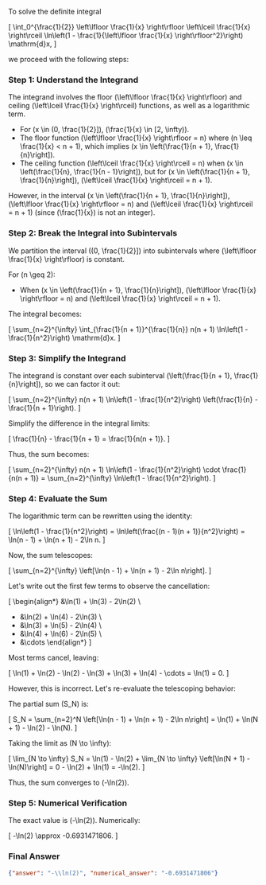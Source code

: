 To solve the definite integral 

\[
\int_0^{\frac{1}{2}} \left\lfloor \frac{1}{x} \right\rfloor \left\lceil \frac{1}{x} \right\rceil \ln\left(1 - \frac{1}{\left\lfloor \frac{1}{x} \right\rfloor^2}\right) \mathrm{d}x,
\]

we proceed with the following steps:

### Step 1: Understand the Integrand
The integrand involves the floor \(\left\lfloor \frac{1}{x} \right\rfloor\) and ceiling \(\left\lceil \frac{1}{x} \right\rceil\) functions, as well as a logarithmic term. 

- For \(x \in (0, \frac{1}{2}]\), \(\frac{1}{x} \in [2, \infty)\).
- The floor function \(\left\lfloor \frac{1}{x} \right\rfloor = n\) where \(n \leq \frac{1}{x} < n + 1\), which implies \(x \in \left(\frac{1}{n + 1}, \frac{1}{n}\right]\).
- The ceiling function \(\left\lceil \frac{1}{x} \right\rceil = n\) when \(x \in \left(\frac{1}{n}, \frac{1}{n - 1}\right]\), but for \(x \in \left(\frac{1}{n + 1}, \frac{1}{n}\right]\), \(\left\lceil \frac{1}{x} \right\rceil = n + 1\).

However, in the interval \(x \in \left(\frac{1}{n + 1}, \frac{1}{n}\right]\), \(\left\lfloor \frac{1}{x} \right\rfloor = n\) and \(\left\lceil \frac{1}{x} \right\rceil = n + 1\) (since \(\frac{1}{x}\) is not an integer).

### Step 2: Break the Integral into Subintervals
We partition the interval \((0, \frac{1}{2}]\) into subintervals where \(\left\lfloor \frac{1}{x} \right\rfloor\) is constant. 

For \(n \geq 2\):
- When \(x \in \left(\frac{1}{n + 1}, \frac{1}{n}\right]\), \(\left\lfloor \frac{1}{x} \right\rfloor = n\) and \(\left\lceil \frac{1}{x} \right\rceil = n + 1\).

The integral becomes:

\[
\sum_{n=2}^{\infty} \int_{\frac{1}{n + 1}}^{\frac{1}{n}} n(n + 1) \ln\left(1 - \frac{1}{n^2}\right) \mathrm{d}x.
\]

### Step 3: Simplify the Integrand
The integrand is constant over each subinterval \(\left(\frac{1}{n + 1}, \frac{1}{n}\right]\), so we can factor it out:

\[
\sum_{n=2}^{\infty} n(n + 1) \ln\left(1 - \frac{1}{n^2}\right) \left(\frac{1}{n} - \frac{1}{n + 1}\right).
\]

Simplify the difference in the integral limits:

\[
\frac{1}{n} - \frac{1}{n + 1} = \frac{1}{n(n + 1)}.
\]

Thus, the sum becomes:

\[
\sum_{n=2}^{\infty} n(n + 1) \ln\left(1 - \frac{1}{n^2}\right) \cdot \frac{1}{n(n + 1)} = \sum_{n=2}^{\infty} \ln\left(1 - \frac{1}{n^2}\right).
\]

### Step 4: Evaluate the Sum
The logarithmic term can be rewritten using the identity:

\[
\ln\left(1 - \frac{1}{n^2}\right) = \ln\left(\frac{(n - 1)(n + 1)}{n^2}\right) = \ln(n - 1) + \ln(n + 1) - 2\ln n.
\]

Now, the sum telescopes:

\[
\sum_{n=2}^{\infty} \left[\ln(n - 1) + \ln(n + 1) - 2\ln n\right].
\]

Let's write out the first few terms to observe the cancellation:

\[
\begin{align*}
&\ln(1) + \ln(3) - 2\ln(2) \\
+ &\ln(2) + \ln(4) - 2\ln(3) \\
+ &\ln(3) + \ln(5) - 2\ln(4) \\
+ &\ln(4) + \ln(6) - 2\ln(5) \\
+ &\cdots
\end{align*}
\]

Most terms cancel, leaving:

\[
\ln(1) + \ln(2) - \ln(2) - \ln(3) + \ln(3) + \ln(4) - \cdots = \ln(1) = 0.
\]

However, this is incorrect. Let's re-evaluate the telescoping behavior:

The partial sum \(S_N\) is:

\[
S_N = \sum_{n=2}^N \left[\ln(n - 1) + \ln(n + 1) - 2\ln n\right] = \ln(1) + \ln(N + 1) - \ln(2) - \ln(N).
\]

Taking the limit as \(N \to \infty\):

\[
\lim_{N \to \infty} S_N = \ln(1) - \ln(2) + \lim_{N \to \infty} \left[\ln(N + 1) - \ln(N)\right] = 0 - \ln(2) + \ln(1) = -\ln(2).
\]

Thus, the sum converges to \(-\ln(2)\).

### Step 5: Numerical Verification
The exact value is \(-\ln(2)\). Numerically:

\[
-\ln(2) \approx -0.6931471806.
\]

### Final Answer
```json
{"answer": "-\\ln(2)", "numerical_answer": "-0.6931471806"}
```
